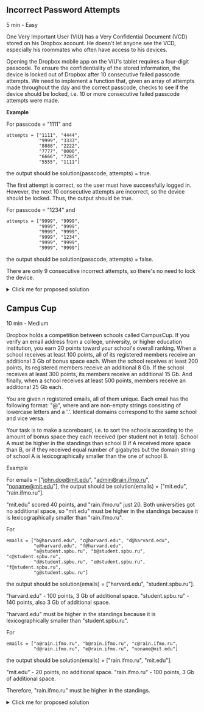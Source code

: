 ## Incorrect Password Attempts

5 min - Easy

One Very Important User (VIU) has a Very Confidential Document (VCD) stored on his Dropbox account. He doesn't let anyone see the VCD, especially his roommates who often have access to his devices.

Opening the Dropbox mobile app on the VIU's tablet requires a four-digit passcode. To ensure the confidentiality of the stored information, the device is locked out of Dropbox after 10 consecutive failed passcode attempts. We need to implement a function that, given an array of attempts made throughout the day and the correct passcode, checks to see if the device should be locked, i.e. 10 or more consecutive failed passcode attempts were made.

**Example**

For
passcode = "1111" and
```
attempts = ["1111", "4444",
            "9999", "3333",
            "8888", "2222",
            "7777", "0000",
            "6666", "7285",
            "5555", "1111"]
```
the output should be
solution(passcode, attempts) = true.

The first attempt is correct, so the user must have successfully logged in. However, the next 10 consecutive attempts are incorrect, so the device should be locked. Thus, the output should be true.

For
passcode = "1234" and
```
attempts = ["9999", "9999",
            "9999", "9999",
            "9999", "9999",
            "9999", "1234",
            "9999", "9999",
            "9999", "9999"]
```

the output should be
solution(passcode, attempts) = false.

There are only 9 consecutive incorrect attempts, so there's no need to lock the device.

<details>
  <summary>Click me for proposed solution</summary>

``` py

def solution(passcode, attempts):
    cnt = 0
    for a in attempts:
        failed = False
        if a!=passcode:
            cnt+=1
            failed = True
        if cnt == 10:
            return True
        if not failed:
            cnt =0
    return False
```

</details>

## Campus Cup

10 min - Medium

Dropbox holds a competition between schools called CampusCup. If you verify an email address from a college, university, or higher education institution, you earn 20 points toward your school's overall ranking. When a school receives at least 100 points, all of its registered members receive an additional 3 Gb of bonus space each. When the school receives at least 200 points, its registered members receive an additional 8 Gb. If the school receives at least 300 points, its members receive an additional 15 Gb. And finally, when a school receives at least 500 points, members receive an additional 25 Gb each.

You are given n registered emails, all of them unique. Each email has the following format: "<name>@<domain>", where <name> and <domain> are non-empty strings consisting of lowercase letters and a '.'. Identical domains correspond to the same school and vice versa.

Your task is to make a scoreboard, i.e. to sort the schools according to the amount of bonus space they each received (per student not in total). School A must be higher in the standings than school B if A received more space than B, or if they received equal number of gigabytes but the domain string of school A is lexicographically smaller than the one of school B.

Example

For emails = ["john.doe@mit.edu", "admin@rain.ifmo.ru", "noname@mit.edu"], the output should be
solution(emails) = ["mit.edu", "rain.ifmo.ru"].

"mit.edu" scored 40 points, and "rain.ifmo.ru" just 20. Both universities got no additional space, so "mit.edu" must be higher in the standings because it is lexicographically smaller than "rain.ifmo.ru".

For
```
emails = ["b@harvard.edu", "c@harvard.edu", "d@harvard.edu", 
          "e@harvard.edu", "f@harvard.edu",
          "a@student.spbu.ru", "b@student.spbu.ru", "c@student.spbu.ru", 
          "d@student.spbu.ru", "e@student.spbu.ru", "f@student.spbu.ru", 
          "g@student.spbu.ru"]
```
the output should be
solution(emails) = ["harvard.edu", "student.spbu.ru"].

"harvard.edu" - 100 points, 3 Gb of additional space.
"student.spbu.ru" - 140 points, also 3 Gb of additional space.

"harvard.edu" must be higher in the standings because it is lexicographically smaller than "student.spbu.ru".

For
```
emails = ["a@rain.ifmo.ru", "b@rain.ifmo.ru", "c@rain.ifmo.ru", 
          "d@rain.ifmo.ru", "e@rain.ifmo.ru", "noname@mit.edu"]
```
the output should be
solution(emails) = ["rain.ifmo.ru", "mit.edu"].

"mit.edu" - 20 points, no additional space.
"rain.ifmo.ru" - 100 points, 3 Gb of additional space.

Therefore, "rain.ifmo.ru" must be higher in the standings.

<details>
  <summary>Click me for proposed solution</summary>

``` py
def solution(emails):
    schools = []
    scores = []
    for e in emails:
        e = e.split("@")[1]
        if e not in schools:
            schools.append(e)
            scores.append(20)
        else:
            scores[schools.index(e)] += 20
    
    five = []
    three = []
    two = []
    one = []
    none = []
    
    for i in range(len(schools)):
        if scores[i]>=500:
            five.append(schools[i])
        elif scores[i]>=300:
            three.append(schools[i])
        elif scores[i]>=200:
            two.append(schools[i])
        elif scores[i]>=100:
            one.append(schools[i])
        else:
            none.append(schools[i])
    five.sort()
    three.sort()
    two.sort()
    one.sort()
    none.sort()
    
    return five+three+two+one+none
```

</details>